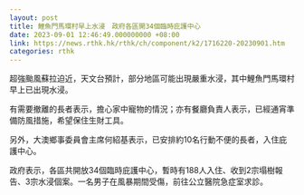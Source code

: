 ```yaml
---
layout: post
title: 鯉魚門馬環村早上水浸　政府各區開34個臨時庇護中心
date: 2023-09-01 12:46:49.000000000 +08:00
link: https://news.rthk.hk/rthk/ch/component/k2/1716220-20230901.htm
categories: rthk
---
```


超強颱風蘇拉迫近，天文台預計，部分地區可能出現嚴重水浸，其中鯉魚門馬環村早上已出現水浸。

有需要撤離的長者表示，擔心家中寵物的情況；亦有餐廳負責人表示，已經通宵準備防風措施，希望保住生財工具。

另外，大澳鄉事委員會主席何紹基表示，已安排約10名行動不便的長者，入住庇護中心。

政府表示，各區共開放34個臨時庇護中心，暫時有188人入住、收到2宗塌樹報告、3宗水浸個案。一名男子在風暴期間受傷，前往公立醫院急症室求診。
